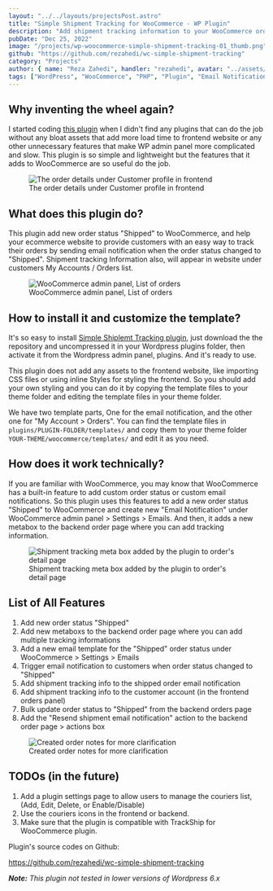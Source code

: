 ```yaml
---
layout: "../../layouts/projectsPost.astro"
title: "Simple Shipment Tracking for WooCommerce - WP Plugin"
description: "Add shipment tracking information to your WooCommerce orders and provide customers with an easy way to track their orders. Shipment tracking Info will appear in customers accounts (in the order panel) and in WooCommerce order shipped email."
pubDate: "Dec 25, 2022"
image: "/projects/wp-woocommerce-simple-shipment-tracking-01_thumb.png"
github: "https://github.com/rezahedi/wc-simple-shipment-tracking"
category: "Projects"
author: { name: "Reza Zahedi", handler: "rezahedi", avatar: "../assets/social-avatar.jpg", link: "https://github.com/rezahedi" }
tags: ["WordPress", "WooCommerce", "PHP", "Plugin", "Email Notification", "Order Status"]
---
```


## Why inventing the wheel again?

I started coding [this plugin](https://github.com/rezahedi/wc-simple-shipment-tracking) when I didn't find any plugins that can do the job without any bloat assets that add more load time to frontend website or any other unnecessary features that make WP admin panel more complicated and slow. This plugin is so simple and lightweight but the features that it adds to WooCommerce are so useful do the job.

<figure class="image">
  <img src="/projects/wp-woocommerce-simple-shipment-tracking-01.png" alt="The order details under Customer profile in frontend">
  <figcaption>The order details under Customer profile in frontend</figcaption>
</figure>

## What does this plugin do?

This plugin add new order status "Shipped" to WooCommerce, and help your ecommerce website to provide customers with an easy way to track their orders by sending email notification when the order status changed to "Shipped". Shipment tracking Information also, will appear in website under customers My Accounts / Orders list.

<figure class="image">
  <img src="/projects/wp-woocommerce-simple-shipment-tracking-04.png" alt="WooCommerce admin panel, List of orders">
  <figcaption>WooCommerce admin panel, List of orders</figcaption>
</figure>

## How to install it and customize the template?

It's so easy to install [Simple Shiplemt Tracking plugin](https://github.com/rezahedi/wc-simple-shipment-tracking), just download the the repository and uncompressed it in your Wordpress plugins folder, then activate it from the Wordpress admin panel, plugins. And it's ready to use.

This plugin does not add any assets to the frontend website, like importing CSS files or using inline Styles for styling the frontend. So you should add your own styling and you can do it by copying the template files to your theme folder and editing the template files in your theme folder.

We have two template parts, One for the email notification, and the other one for "My Account > Orders". You can find the template files in `plugins/PLUGIN-FOLDER/templates/` and copy them to your theme folder `YOUR-THEME/woocommerce/templates/` and edit it as you need.

## How does it work technically?

If you are familiar with WooCommerce, you may know that WooCommerce has a built-in feature to add custom order status or custom email notifications. So this plugin uses this features to add a new order status "Shipped" to WooCommerce and create new "Email Notification" under WooCommerce admin panel > Settings > Emails. And then, it adds a new metabox to the backend order page where you can add tracking information.

<figure class="image">
  <img src="/projects/wp-woocommerce-simple-shipment-tracking-02.png" alt="Shipment tracking meta box added by the plugin to order's detail page">
  <figcaption>Shipment tracking meta box added by the plugin to order's detail page</figcaption>
</figure>

## List of All Features

1. Add new order status "Shipped"
2. Add new metaboxs to the backend order page where you can add multiple tracking informations
3. Add a new email template for the "Shipped" order status under WooCommerce > Settings > Emails
4. Trigger email notification to customers when order status changed to "Shipped"
5. Add shipment tracking info to the shipped order email notification
6. Add shipment tracking info to the customer account (in the frontend orders panel)
7. Bulk update order status to "Shipped" from the backend orders page
8. Add the "Resend shipment email notification" action to the backend order page > actions box

<figure class="image">
  <img src="/projects/wp-woocommerce-simple-shipment-tracking-03.png" alt="Created order notes for more clarification">
  <figcaption>Created order notes for more clarification</figcaption>
</figure>

## TODOs (in the future)

1. Add a plugin settings page to allow users to manage the couriers list, (Add, Edit, Delete, or Enable/Disable)
2. Use the couriers icons in the frontend or backend.
3. Make sure that the plugin is compatible with TrackShip for WooCommerce plugin.

Plugin's source codes on Github:

https://github.com/rezahedi/wc-simple-shipment-tracking

_**Note:** This plugin not tested in lower versions of Wordpress 6.x_
